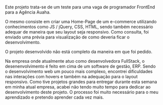 Este projeto trata-se de um teste para uma vaga de programador FrontEnd para a Agência Auaha.

O mesmo consiste em criar uma Home-Page de um e-commerce utilizando conhecimentos como JS / jQuery, CSS, HTML, sendo também necessário adequar de maneira que seu layout seja responsivo.
Como consulta, foi enviado uma prévia para visualização de como deveria ficar o desenvolvimento.

O projeto desenvolvido não está completo da maneira em que foi pedido.

Na empresa onde atualmente atuo como desenvolvedora FullStack, o desenenvolvimento é feito em cima de um software de gestão, ERP. Sendo o desenvolvimento web um pouco mais complexo, encontrei dificuldades nas interações com hovers e também na adequação para o layout responsivo. Como tive projetos grandes para entregar durante esta semana em minha atual empresa, acabei não tendo muito tempo para dedicar ao desenvolvimento deste projeto. O processo foi muito necessário para o meu aprendizado e pretendo aprender cada vez mais.
